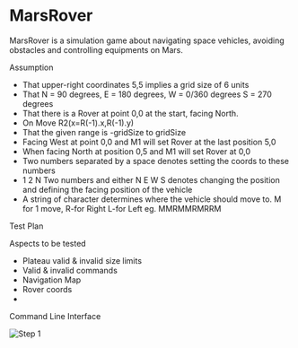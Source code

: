 # MarsRover
MarsRover is a simulation game about navigating space vehicles, avoiding obstacles and controlling equipments on Mars.

Assumption
- That  upper-right coordinates 5,5 implies a grid size of 6 units     
- That N = 90 degrees, E = 180 degrees, W = 0/360 degrees S = 270 degrees
- That there is a Rover at point 0,0 at the start, facing North.
- On Move R2(x=R(-1).x,R(-1).y)
- That the given range is -gridSize to gridSize
- Facing West at point 0,0 and M1 will set Rover at the last position 5,0
- When facing North at position 0,5 and M1 will set Rover at 0,0
- Two numbers separated by a space denotes setting the coords to these numbers
- 1 2 N Two numbers and either N E W S denotes changing the position and defining the facing position of the vehicle
- A string of character determines where the vehicle should move to. M for 1 move, R-for Right L-for Left eg. MMRMMRMRRM 

Test Plan

Aspects to be tested
- Plateau valid & invalid size limits
- Valid & invalid commands
- Navigation Map
- Rover coords
- 
Command Line Interface

![Step 1](https://github.com/shurelreynolds/marsrover/blob/main/mars1.png?raw=true)
